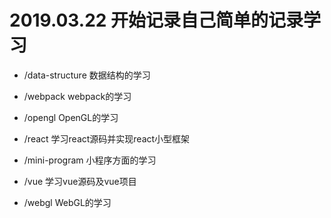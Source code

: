 # 2019.03.22 开始记录自己简单的记录学习


- /data-structure 数据结构的学习
- /webpack webpack的学习

- /opengl OpenGL的学习
- /react 学习react源码并实现react小型框架
- /mini-program 小程序方面的学习
- /vue 学习vue源码及vue项目
- /webgl WebGL的学习
